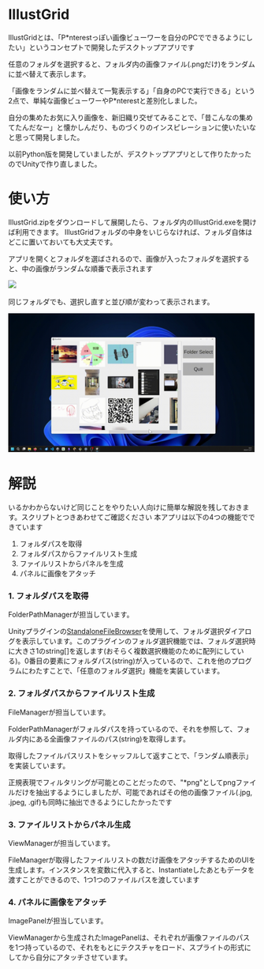 # IllustGrid
IllustGridとは、「P\*nterestっぽい画像ビューワーを自分のPCでできるようにしたい」というコンセプトで開発したデスクトップアプリです

任意のフォルダを選択すると、フォルダ内の画像ファイル(.pngだけ)をランダムに並べ替えて表示します。

「画像をランダムに並べ替えて一覧表示する」「自身のPCで実行できる」という2点で、単純な画像ビューワーやP\*nterestと差別化しました。

自分の集めたお気に入り画像を、新旧織り交ぜてみることで、「昔こんなの集めてたんだなー」と懐かしんだり、ものづくりのインスピレーションに使いたいなと思って開発しました。

以前Python版を開発していましたが、デスクトップアプリとして作りたかったのでUnityで作り直しました。

# 使い方
IllustGrid.zipをダウンロードして展開したら、フォルダ内のIllustGrid.exeを開けば利用できます。
IllustGridフォルダの中身をいじらなければ、フォルダ自体はどこに置いておいても大丈夫です。

アプリを開くとフォルダを選ばされるので、画像が入ったフォルダを選択すると、中の画像がランダムな順番で表示されます

<img src="MarkDown/illustgrid_demo1.gif" width = 500>


同じフォルダでも、選択し直すと並び順が変わって表示されます。

<img src="MarkDown/illustgrid_demo2.gif" width = 500>

# 解説
いるかわからないけど同じことをやりたい人向けに簡単な解説を残しておきます。スクリプトとつきあわせてご確認ください
本アプリは以下の4つの機能でできています

1. フォルダパスを取得
2. フォルダパスからファイルリスト生成
3. ファイルリストからパネルを生成
4. パネルに画像をアタッチ

### 1. フォルダパスを取得
FolderPathManagerが担当しています。

Unityプラグインの[StandaloneFileBrowser](https://github.com/gkngkc/UnityStandaloneFileBrowser)を使用して、フォルダ選択ダイアログを表示しています。このプラグインのフォルダ選択機能では、フォルダ選択時に大きさ1のstring[]を返します(おそらく複数選択機能のために配列にしている)。0番目の要素にフォルダパス(string)が入っているので、これを他のプログラムにわたすことで、「任意のフォルダ選択」機能を実装しています。

### 2. フォルダパスからファイルリスト生成
FileManagerが担当しています。

FolderPathManagerがフォルダパスを持っているので、それを参照して、フォルダ内にある全画像ファイルのパス(string)を取得します。

取得したファイルパスリストをシャッフルして返すことで、「ランダム順表示」を実装しています。

正規表現でフィルタリングが可能とのことだったので、"*png"としてpngファイルだけを抽出するようにしましたが、可能であればその他の画像ファイル(.jpg, .jpeg, .gif)も同時に抽出できるようにしたかったです


### 3. ファイルリストからパネル生成
ViewManagerが担当しています。

FileManagerが取得したファイルリストの数だけ画像をアタッチするためのUIを生成します。インスタンスを変数に代入すると、Instantiateしたあともデータを渡すことができるので、1つ1つのファイルパスを渡しています

### 4. パネルに画像をアタッチ
ImagePanelが担当しています。

ViewManagerから生成されたImagePanelは、それぞれが画像ファイルのパスを1つ持っているので、それをもとにテクスチャをロード、スプライトの形式にしてから自分にアタッチさせています。
